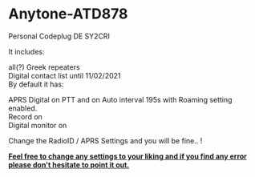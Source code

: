 # Anytone-ATD878
Personal Codeplug DE SY2CRI

It includes:

all(?) Greek repeaters<br>
Digital contact list until 11/02/2021<br>
By default it has:

APRS Digital on PTT and on Auto interval 195s with Roaming setting enabled.<br>
Record on<br>
Digital monitor on

Change the RadioID / APRS Settings and you will be fine.. ! 


<b><u>Feel free to change any settings to your liking and if you find any error please don't hesitate to point it out.</b></u>
